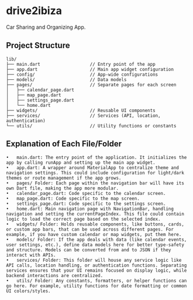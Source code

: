 # drive2ibiza

Car Sharing and Organizing App.

## Project Structure

```
lib/
├── main.dart                   // Entry point of the app
├── app.dart                    // Main app widget configuration
├── config/                     // App-wide configurations
├── models/                     // Data models
├── pages/                      // Separate pages for each screen
│   ├── calendar_page.dart
│   ├── map_page.dart
│   ├── settings_page.dart
│   └── home.dart               
├── widgets/                    // Reusable UI components
├── services/                   // Services (API, location, authentication)
└── utils/                      // Utility functions or constants
```
## Explanation of Each File/Folder
	•	main.dart: The entry point of the application. It initializes the app by calling runApp and setting up the main app widget.
	•	app.dart: A wrapper around MaterialApp to centralize theme and navigation settings. This could include configuration for light/dark themes or route management if the app grows.
	•	pages/ Folder: Each page within the navigation bar will have its own Dart file, making the app more modular.
	•	calendar_page.dart: Code specific to the calendar screen.
	•	map_page.dart: Code specific to the map screen.
	•	settings_page.dart: Code specific to the settings screen.
	•	home.dart: Main navigation page with NavigationBar, handling navigation and setting the currentPageIndex. This file could contain logic to load the correct page based on the selected index.
	•	widgets/ Folder: Holds reusable components, like buttons, cards, or custom app bars, that can be used across different pages. For example, if you have custom calendar or map widgets, put them here.
	•	models/ Folder: If the app deals with data (like calendar events, user settings, etc.), define data models here for better type-safety and structure. Models can be converted from and to JSON if they interact with APIs.
	•	services/ Folder: This folder will house any service logic like API calls, location handling, or authentication functions. Separating services ensures that your UI remains focused on display logic, while backend interactions are centralized.
	•	utils/ Folder: Any constants, formatters, or helper functions can go here. For example, utility functions for date formatting or common UI colors/styles.

